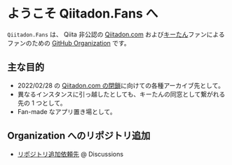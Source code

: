 # ようこそ Qiitadon.Fans へ

`Qiitadon.Fans` は、 Qiita 非公認の [Qiitadon.com](https://qiitadon.com/) および[キーたん](https://github.com/increments/mastodon/blob/qiitadon/app/javascript/images/qiitadon-getting-started.png)ファンによるファンのための [GitHub Organization](https://github.com/Qiitadon) です。

## 主な目的

-  2022/02/28 の [Qiitadon.com の閉鎖](https://blog.qiita.com/terminate-provision-of-qiitadon/)に向けての各種アーカイブ先として。
-  異なるインスタンスに引っ越したとしても、キーたんの同窓として繋がれる先の 1 つとして。
-  Fan-made なアプリ置き場として。

## Organization へのリポジトリ追加

- [リポジトリ追加依頼先](https://github.com/Qiitadon/welcome/discussions/1) @ Discussions

